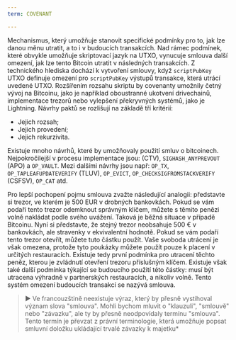 ```yaml
---
term: COVENANT

---
```

Mechanismus, který umožňuje stanovit specifické podmínky pro to, jak lze danou měnu utratit, a to i v budoucích transakcích. Nad rámec podmínek, které obvykle umožňuje skriptovací jazyk na UTXO, vynucuje smlouva další omezení, jak lze tento Bitcoin utratit v následných transakcích. Z technického hlediska dochází k vytvoření smlouvy, když `scriptPubKey` UTXO definuje omezení pro `scriptPubKey` výstupů transakce, která utrácí uvedené UTXO. Rozšířením rozsahu skriptu by covenanty umožnily četný vývoj na Bitcoinu, jako je například oboustranné ukotvení drivechainů, implementace trezorů nebo vylepšení překryvných systémů, jako je Lightning. Návrhy paktů se rozlišují na základě tří kritérií:


- Jejich rozsah;
- Jejich provedení;
- Jejich rekurzivita.

Existuje mnoho návrhů, které by umožňovaly použití smluv o bitcoinech. Nejpokročilejší v procesu implementace jsou: (CTV), `SIGHASH_ANYPREVOUT` (APO) a `OP_VAULT`. Mezi dalšími návrhy jsou např: `OP_TX`, `OP_TAPLEAFUPDATEVERIFY` (TLUV), `OP_EVICT`, `OP_CHECKSIGFROMSTACKVERIFY` (CSFSV), `OP_CAT` atd.

Pro lepší pochopení pojmu smlouva zvažte následující analogii: představte si trezor, ve kterém je 500 EUR v drobných bankovkách. Pokud se vám podaří tento trezor odemknout správným klíčem, můžete s těmito penězi volně nakládat podle svého uvážení. Taková je běžná situace v případě Bitcoinu. Nyní si představte, že stejný trezor neobsahuje 500 € v bankovkách, ale stravenky v ekvivalentní hodnotě. Pokud se vám podaří tento trezor otevřít, můžete tuto částku použít. Vaše svoboda utrácení je však omezena, protože tyto poukázky můžete použít pouze k placení v určitých restauracích. Existuje tedy první podmínka pro utracení těchto peněz, kterou je zvládnutí otevření trezoru příslušným klíčem. Existuje však také další podmínka týkající se budoucího použití této částky: musí být utracena výhradně v partnerských restauracích, a nikoliv volně. Tento systém omezení budoucích transakcí se nazývá smlouva.

> ► Ve francouzštině neexistuje výraz, který by přesně vystihoval význam slova "smlouva". Mohli bychom mluvit o "klauzuli", "smlouvě" nebo "závazku", ale ty by přesně neodpovídaly termínu "smlouva". Tento termín je převzat z právní terminologie, která umožňuje popsat smluvní doložku ukládající trvalé závazky k majetku*